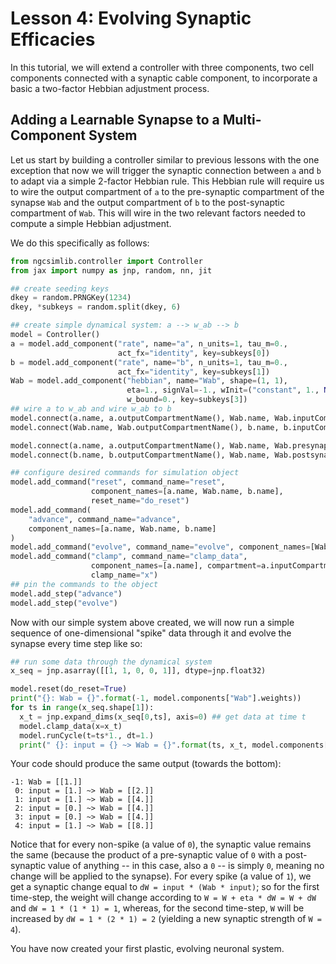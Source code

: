 # Lesson 4: Evolving Synaptic Efficacies

In this tutorial, we will extend a controller with three components,
two cell components connected with a synaptic cable component, to incorporate a
basic a two-factor Hebbian adjustment process.

## Adding a Learnable Synapse to a Multi-Component System

Let us start by building a controller similar to previous lessons with the one
exception that now we will trigger the synaptic connection between `a` and `b`
to adapt via a simple 2-factor Hebbian rule. This Hebbian rule will require us
to wire the output compartment of `a` to the pre-synaptic compartment of the
synapse `Wab` and the output compartment of `b` to the post-synaptic
compartment of `Wab`. This will wire in the two relevant factors needed to
compute a simple Hebbian adjustment.

We do this specifically as follows:

```python
from ngcsimlib.controller import Controller
from jax import numpy as jnp, random, nn, jit

## create seeding keys
dkey = random.PRNGKey(1234)
dkey, *subkeys = random.split(dkey, 6)

## create simple dynamical system: a --> w_ab --> b
model = Controller()
a = model.add_component("rate", name="a", n_units=1, tau_m=0.,
                        act_fx="identity", key=subkeys[0])
b = model.add_component("rate", name="b", n_units=1, tau_m=0.,
                        act_fx="identity", key=subkeys[1])
Wab = model.add_component("hebbian", name="Wab", shape=(1, 1),
                          eta=1., signVal=-1., wInit=("constant", 1., None),
                          w_bound=0., key=subkeys[3])
## wire a to w_ab and wire w_ab to b
model.connect(a.name, a.outputCompartmentName(), Wab.name, Wab.inputCompartmentName())
model.connect(Wab.name, Wab.outputCompartmentName(), b.name, b.inputCompartmentName())

model.connect(a.name, a.outputCompartmentName(), Wab.name, Wab.presynapticCompartmentName())
model.connect(b.name, b.outputCompartmentName(), Wab.name, Wab.postsynapticCompartmentName())

## configure desired commands for simulation object
model.add_command("reset", command_name="reset",
                  component_names=[a.name, Wab.name, b.name],
                  reset_name="do_reset")
model.add_command(
    "advance", command_name="advance",
    component_names=[a.name, Wab.name, b.name]
)
model.add_command("evolve", command_name="evolve", component_names=[Wab.name])
model.add_command("clamp", command_name="clamp_data",
                  component_names=[a.name], compartment=a.inputCompartmentName(),
                  clamp_name="x")
## pin the commands to the object
model.add_step("advance")
model.add_step("evolve")
```

Now with our simple system above created, we will now run a simple sequence
of one-dimensional "spike" data through it and evolve the synapse every time
step like so:

```python
## run some data through the dynamical system
x_seq = jnp.asarray([[1, 1, 0, 0, 1]], dtype=jnp.float32)

model.reset(do_reset=True)
print("{}: Wab = {}".format(-1, model.components["Wab"].weights))
for ts in range(x_seq.shape[1]):
  x_t = jnp.expand_dims(x_seq[0,ts], axis=0) ## get data at time t
  model.clamp_data(x=x_t)
  model.runCycle(t=ts*1., dt=1.)
  print(" {}: input = {} ~> Wab = {}".format(ts, x_t, model.components["Wab"].weights))
```

Your code should produce the same output (towards the bottom):

```console
-1: Wab = [[1.]]
 0: input = [1.] ~> Wab = [[2.]]
 1: input = [1.] ~> Wab = [[4.]]
 2: input = [0.] ~> Wab = [[4.]]
 3: input = [0.] ~> Wab = [[4.]]
 4: input = [1.] ~> Wab = [[8.]]
```

Notice that for every non-spike (a value of `0`), the synaptic value remains
the same (because the product of a pre-synaptic value of `0` with a post-synaptic
value of anything -- in this case, also a `0` -- is simply `0`, meaning no
change will be applied to the synapse). For every spike (a value of `1`), we
get a synaptic change equal to `dW = input * (Wab * input)`; so for the
first time-step, the weight will change according to
`W = W + eta * dW = W + dW` and `dW = 1 * (1 * 1) = 1`, whereas, for the
second time-step, `W` will be increased by `dW = 1 * (2 * 1) = 2` (yielding a
  new synaptic strength of `W = 4`).

You have now created your first plastic, evolving neuronal system.
